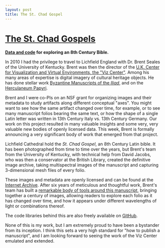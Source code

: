 ```yaml
---
layout: post
title: The St. Chad Gospel
---
```


# [The St. Chad Gospels](http://vis.uky.edu/folio/resources/)

**[Data and code](http://vis.uky.edu/folio/resources/) for exploring an 8th Century Bible.**

In 2010 I had the privilege to travel to Lichfield England with Dr. Brent Seales of the University of Kentucky. Brent was then the director of the [U.K. Center for Visualization and Virtual Environments, the "Viz Center"](http://vis.uky.edu). Among his many areas of expertise is digital imagery of cultural heritage objects. He has done stellar work [Byzantine Manuscripts of the *Iliad*](https://vimeo.com/35650530), and on the [Herculaneum Papyri](http://www.newyorker.com/magazine/2015/11/16/the-invisible-library).

Brent and I were co-PIs on an NSF grant for organizing images and their metadata to study artifacts along different conceptual "axes". You might want to see how the same artifact changed over time, for example, or to see many manuscript folios bearing the same text, or how the shape of a single Latin letter was written in 13th Century Italy vs. 13th Century Germany. Our work on this project resulted in many valuable insights and some very, very valuable new bodies of openly licensed data. This week, Brent is formally announcing a very significant body of work that emerged from that project.

Lichfield Cathedral hold the *St. Chad Gospel*, an 8th Century Latin bible. It has been photographed from time to time over the years, but Brent's team from the University of Kentucky, with technical help from David Jacobs, who was then a conservator at the British Library, created the definitive image archive, taking multispectral images of the manuscript and capturing 3-dimensional mesh files of every folio.  

These images and metadata are openly licensed and can be found at the [Internet Archive](https://archive.org/details/@viscenter). After six years of meticulous and thoughtful work, Brent's team has built a [remarkable body of tools around this manuscript](http://vis.uky.edu/folio/resources/), bringing together a century of images, allowing readers to explore each folio as it has changed over time, and how it appears under different wavelengths of light or combinations thereof.

The code libraries behind this are also freely available on [GitHub](https://github.com/viscenter).

None of this is my work, but I am extremely proud to have been a bystander from its inception. I think this sets a very high standard for "how to publish a manuscript", and I am looking forward to seeing the work of the Viz Center emulated and extended.
